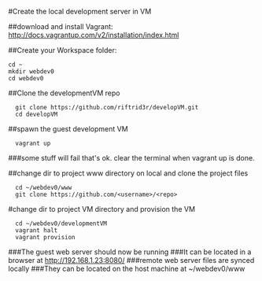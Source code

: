 #Create the local development server in VM

##download and install Vagrant:
http://docs.vagrantup.com/v2/installation/index.html

##Create your Workspace folder:
```shell
cd ~
mkdir webdev0
cd webdev0
```

##Clone the developmentVM repo
```shell
  git clone https://github.com/riftrid3r/developVM.git
  cd developVM
```
##spawn the guest development VM
```shell  
  vagrant up
```
###some stuff will fail that's ok. clear the terminal when vagrant up is done.

##change dir to project www directory on local and clone the project files
```shell
  cd ~/webdev0/www
  git clone https://github.com/<username>/<repo>
```
#change dir to project VM directory and provision the VM
```shell  
  cd ~/webdev0/developmentVM
  vagrant halt
  vagrant provision
```
###The guest web server should now be running
###It can be located in a browser at http://192.168.1.23:8080/
###remote web server files are synced locally
###They can be located on the host machine at ~/webdev0/www
